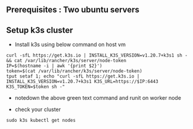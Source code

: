 ## **Prerequisites :** Two ubuntu servers 

## **Setup k3s cluster**
- Install k3s using below command on host vm
```
curl -sfL https://get.k3s.io | INSTALL_K3S_VERSION=v1.20.7+k3s1 sh - && cat /var/lib/rancher/k3s/server/node-token
IP=$(hostname -i | awk '{print $2}')
token=$(cat /var/lib/rancher/k3s/server/node-token)
tput setaf 1; echo "curl -sfL https://get.k3s.io | INSTALL_K3S_VERSION=v1.20.7+k3s1 K3S_URL=https://$IP:6443 K3S_TOKEN=$token sh -"
```
- notedown the above green text command and runit on worker node

- check your cluster
```
sudo k3s kubectl get nodes
```
